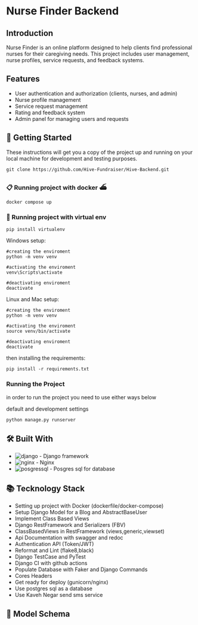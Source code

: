 # Nurse Finder Backend

## Introduction

Nurse Finder is an online platform designed to help clients find professional nurses for their caregiving needs. This project includes user management, nurse profiles, service requests, and feedback systems.

## Features

- User authentication and authorization (clients, nurses, and admin)
- Nurse profile management
- Service request management
- Rating and feedback system
- Admin panel for managing users and requests

## 🚀 Getting Started

These instructions will get you a copy of the project up and running on your local machine for development and testing purposes.

```Shell
git clone https://github.com/Hive-Fundraiser/Hive-Backend.git
```

### 📋 Running project with docker ⛴

```Shell
docker compose up
```



### 🔧 Running project with virtual env

```Shell
pip install virtualenv
```
Windows setup:
```Shell
#creating the enviroment
python -m venv venv

#activating the enviroment
venv\Scripts\activate

#deactivating enviroment
deactivate
```
Linux and Mac setup:
```Shell
#creating the enviroment
python -m venv venv

#activating the enviroment
source venv/bin/activate

#deactivating enviroment
deactivate
```

then installing the requirements:

```Shell
pip install -r requirements.txt
```
### Running the Project
in order to run the project you need to use either ways below

default and development settings
```Shell
python manage.py runserver 
```

## 🛠️ Built With

* ![django](https://img.icons8.com/material-outlined/24/django.png) - Django framework
* ![nginx](https://img.icons8.com/color/48/nginx.png) - Nginx
* ![posgressql](https://img.icons8.com/color/48/postgreesql.png) - Posgres sql for database

## 📚 Tecknology Stack

- Setting up project with Docker (dockerfile/docker-compose)
- Setup Django Model for a Blog and AbstractBaseUser
- Implement Class Based Views
- Django RestFramework and Serializers (FBV)
- ClassBasedViews in RestFramework (views,generic,viewset)
- Api Documentation with swagger and redoc
- Authentication API (Token/JWT)
- Reformat and Lint (flake8,black)
- Django TestCase and PyTest
- Django CI with github actions
- Populate Database with Faker and Django Commands
- Cores Headers
- Get ready for deploy (gunicorn/nginx)
- Use postgres sql as a database
- Use Kaveh Negar send sms service

## 📐 Model Schema


